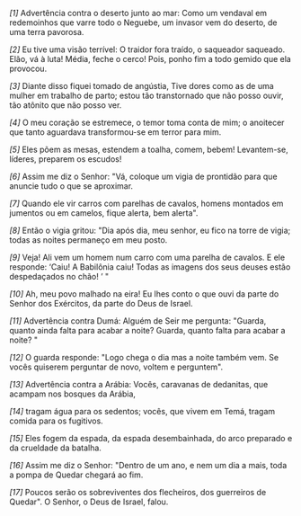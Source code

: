 *[1]* Advertência contra o deserto junto ao mar: Como um vendaval em redemoinhos que varre todo o Neguebe, um invasor vem do deserto, de uma terra pavorosa.

*[2]* Eu tive uma visão terrível: O traidor fora traído, o saqueador saqueado. Elão, vá à luta! Média, feche o cerco! Pois, ponho fim a todo gemido que ela provocou.

*[3]* Diante disso fiquei tomado de angústia, Tive dores como as de uma mulher em trabalho de parto; estou tão transtornado que não posso ouvir, tão atônito que não posso ver.

*[4]* O meu coração se estremece, o temor toma conta de mim; o anoitecer que tanto aguardava transformou-se em terror para mim.

*[5]* Eles põem as mesas, estendem a toalha, comem, bebem! Levantem-se, líderes, preparem os escudos!

*[6]* Assim me diz o Senhor: "Vá, coloque um vigia de prontidão para que anuncie tudo o que se aproximar.

*[7]* Quando ele vir carros com parelhas de cavalos, homens montados em jumentos ou em camelos, fique alerta, bem alerta".

*[8]* Então o vigia gritou: "Dia após dia, meu senhor, eu fico na torre de vigia; todas as noites permaneço em meu posto.

*[9]* Veja! Ali vem um homem num carro com uma parelha de cavalos. E ele responde: ‘Caiu! A Babilônia caiu! Todas as imagens dos seus deuses estão despedaçados no chão! ’ "

*[10]* Ah, meu povo malhado na eira! Eu lhes conto o que ouvi da parte do Senhor dos Exércitos, da parte do Deus de Israel.

*[11]* Advertência contra Dumá: Alguém de Seir me pergunta: "Guarda, quanto ainda falta para acabar a noite? Guarda, quanto falta para acabar a noite? "

*[12]* O guarda responde: "Logo chega o dia mas a noite também vem. Se vocês quiserem perguntar de novo, voltem e perguntem".

*[13]* Advertência contra a Arábia: Vocês, caravanas de dedanitas, que acampam nos bosques da Arábia,

*[14]* tragam água para os sedentos; vocês, que vivem em Temá, tragam comida para os fugitivos.

*[15]* Eles fogem da espada, da espada desembainhada, do arco preparado e da crueldade da batalha.

*[16]* Assim me diz o Senhor: "Dentro de um ano, e nem um dia a mais, toda a pompa de Quedar chegará ao fim.

*[17]* Poucos serão os sobreviventes dos flecheiros, dos guerreiros de Quedar". O Senhor, o Deus de Israel, falou.


